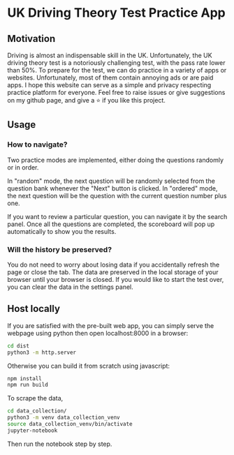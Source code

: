 # UK Driving Theory Test Practice App
## Motivation
Driving is almost an indispensable skill in the UK. Unfortunately, the UK driving theory test is a notoriously
challenging test, with the pass rate lower than 50%. To prepare for the test, we can do practice in a variety of
apps or websites. Unfortunately, most of them contain annoying ads or are paid apps. I hope this website
can serve as a simple and privacy respecting practice platform for everyone. Feel free to raise issues or give
suggestions on my github page, and give a :star: if you like this project.

## Usage 
### How to navigate?
Two practice modes are implemented, either doing the questions randomly or in order. 

In "random" mode, the next question will be randomly selected from the question bank whenever the "Next" button is clicked. In "ordered" mode, the next question will be the question with the current question number plus one. 

If you want to review a particular question, you can navigate it by the search panel. Once all the questions are completed, the scoreboard will pop up automatically to show you the results. 

### Will the history be preserved?
You do not need to worry about losing data if you accidentally refresh the page or close the tab. The data are preserved in the local storage of your browser until your browser is closed. If you would like to start the test over, you can clear the data in the settings panel.

## Host locally
If you are satisfied with the pre-built web app, you can simply serve the webpage using python then open localhost:8000 in a browser:
```sh
cd dist
python3 -m http.server
```

Otherwise you can build it from scratch using javascript:
```sh
npm install
npm run build
```

To scrape the data, 
```sh
cd data_collection/
python3 -m venv data_collection_venv
source data_collection_venv/bin/activate
jupyter-notebook
```
Then run the notebook step by step.


